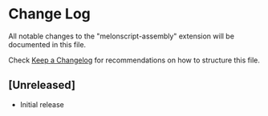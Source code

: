 # Change Log

All notable changes to the "melonscript-assembly" extension will be documented in this file.

Check [Keep a Changelog](http://keepachangelog.com/) for recommendations on how to structure this file.

## [Unreleased]

- Initial release